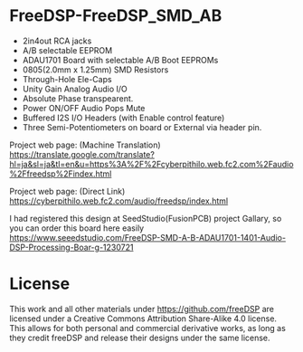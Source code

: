 # FreeDSP-FreeDSP_SMD_AB
- 2in4out RCA jacks
- A/B selectable EEPROM
- ADAU1701 Board with selectable A/B Boot EEPROMs
- 0805(2.0mm x 1.25mm) SMD Resistors
- Through-Hole Ele-Caps
- Unity Gain Analog Audio I/O
- Absolute Phase transpearent.
- Power ON/OFF Audio Pops Mute
- Buffered I2S I/O Headers (with Enable control feature)
- Three Semi-Potentiometers on board or External via header pin. 

Project web page: (Machine Translation)
https://translate.google.com/translate?hl=ja&sl=ja&tl=en&u=https%3A%2F%2Fcyberpithilo.web.fc2.com%2Faudio%2Ffreedsp%2Findex.html

Project web page: (Direct Link)
https://cyberpithilo.web.fc2.com/audio/freedsp/index.html

I had registered this design at SeedStudio(FusionPCB) project Gallary, so you can order this board here easily https://www.seeedstudio.com/FreeDSP-SMD-A-B-ADAU1701-1401-Audio-DSP-Processing-Boar-g-1230721

# License
This work and all other materials under https://github.com/freeDSP are licensed under a Creative Commons Attribution Share-Alike 4.0 license. This allows for both personal and commercial derivative works, as long as they credit freeDSP and release their designs under the same license.
